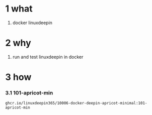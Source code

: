 # 1 what

1. docker linuxdeepin


# 2 why

1. run and test linuxdeepin in docker



# 3 how


### 3.1 101-apricot-min

```
ghcr.io/linuxdeepin365/10006-docker-deepin-apricot-minimal:101-apricot-min
```
